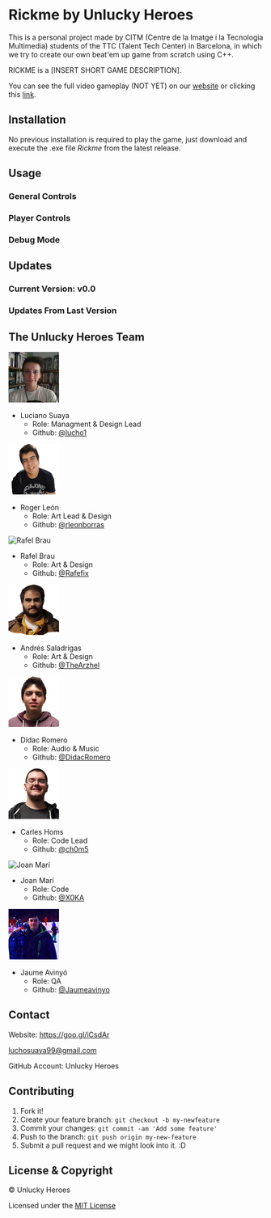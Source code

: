 # Rickme by Unlucky Heroes
This is a personal project made by CITM (Centre de la Imatge i la Tecnologia Multimedia) students of the TTC (Talent Tech Center) in Barcelona, in which we try to create our own beat'em up game from scratch using C++.

RICKME is a [INSERT SHORT GAME DESCRIPTION].

You can see the full video gameplay (NOT YET) on our [website](https://goo.gl/iCsdAr) or clicking this [link]().

## Installation
No previous installation is required to play the game, just download and execute the .exe file *Rickme* from the latest release.

## Usage
### General Controls

### Player Controls

### Debug Mode

## Updates
### Current Version: v0.0
### Updates From Last Version

## The Unlucky Heroes Team
![Luciano Suaya](https://raw.githubusercontent.com/UnluckyHeroes/Rickme/gh-pages/Web%20Photos/Lucho.png)
* Luciano Suaya
  * Role: Managment & Design Lead
  * Github: [@lucho1](https://github.com/lucho1)

![Roger León](https://raw.githubusercontent.com/UnluckyHeroes/Rickme/gh-pages/Web%20Photos/Ruier.png)
* Roger León
  * Role: Art Lead & Design
  * Github: [@rleonborras](https://github.com/rleonborras)
  
![Rafel Brau]()
* Rafel Brau
  * Role: Art & Design
  * Github: [@Rafefix](https://github.com/Rafefix)
  
![Andrés Saladrigas](https://raw.githubusercontent.com/UnluckyHeroes/Rickme/gh-pages/Web%20Photos/Andres.png)
* Andrés Saladrigas
  * Role: Art & Design
  * Github: [@TheArzhel](https://github.com/TheArzhel)

![Dídac Romero](https://raw.githubusercontent.com/UnluckyHeroes/Rickme/gh-pages/Web%20Photos/Didac.png)
* Dídac Romero
  * Role: Audio & Music
  * Github: [@DidacRomero](https://github.com/DidacRomero)

![Carles Homs](https://raw.githubusercontent.com/UnluckyHeroes/Rickme/gh-pages/Web%20Photos/KRLS.png)
* Carles Homs 
  * Role: Code Lead
  * Github: [@ch0m5](https://github.com/ch0m5)

![Joan Marí]()
* Joan Marí 
  * Role: Code
  * Github: [@X0KA](https://github.com/X0KA)

![Jaume Avinyó](https://raw.githubusercontent.com/UnluckyHeroes/Rickme/gh-pages/Web%20Photos/James.png)
* Jaume Avinyó 
  * Role: QA
  * Github: [@Jaumeavinyo](https://github.com/Jaumeavinyo)

## Contact
Website: https://goo.gl/iCsdAr

luchosuaya99@gmail.com

GitHub Account: Unlucky Heroes

## Contributing
1. Fork it!
2. Create your feature branch: `git checkout -b my-newfeature`
3. Commit your changes: `git commit -am 'Add some
feature'`
4. Push to the branch: `git push origin my-new-feature`
5. Submit a pull request and we might look into it. :D

## License & Copyright 

© Unlucky Heroes

Licensed under the [MIT License](https://github.com/UnluckyHeroes/Rickme/blob/master/LICENSE)
